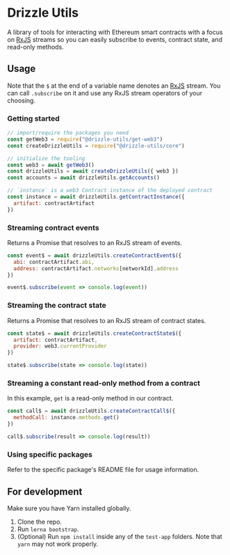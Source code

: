 # Drizzle Utils

A library of tools for interacting with Ethereum smart contracts with a focus on [RxJS](https://github.com/ReactiveX/rxjs) streams so you can easily subscribe to events, contract state, and read-only methods.

## Usage

Note that the `$` at the end of a variable name denotes an [RxJS](https://github.com/ReactiveX/rxjs) stream. You can call `.subscribe` on it and use any RxJS stream operators of your choosing.

### Getting started

```js
// import/require the packages you need
const getWeb3 = require("@drizzle-utils/get-web3")
const createDrizzleUtils = require("@drizzle-utils/core")

// initialize the tooling
const web3 = await getWeb3()
const drizzleUtils = await createDrizzleUtils({ web3 })
const accounts = await drizzleUtils.getAccounts()

// `instance` is a web3 Contract instance of the deployed contract
const instance = await drizzleUtils.getContractInstance({
  artifact: contractArtifact
})
```

### Streaming contract events

Returns a Promise that resolves to an RxJS stream of events.

```js
const event$ = await drizzleUtils.createContractEvent$({
  abi: contractArtifact.abi,
  address: contractArtifact.networks[networkId].address
})

event$.subscribe(event => console.log(event))
```

### Streaming the contract state

Returns a Promise that resolves to an RxJS stream of contract states.

```js
const state$ = await drizzleUtils.createContractState$({
  artifact: contractArtifact,
  provider: web3.currentProvider
})

state$.subscribe(state => console.log(state))
```

### Streaming a constant read-only method from a contract

In this example, `get` is a read-only method in our contract.

```js
const call$ = await drizzleUtils.createContractCall$({
  methodCall: instance.methods.get()
})

call$.subscribe(result => console.log(result))
```

### Using specific packages

Refer to the specific package's README file for usage information.

## For development

Make sure you have Yarn installed globally.

1. Clone the repo.
2. Run `lerna bootstrap`.
3. (Optional) Run `npm install` inside any of the `test-app` folders. Note that `yarn` may not work properly.
